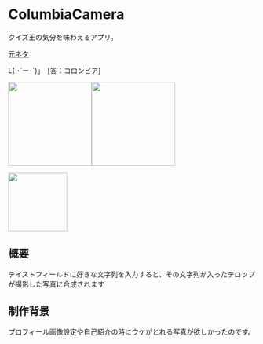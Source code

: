 # ColumbiaCamera
クイズ王の気分を味わえるアプリ。　

[元ネタ](https://dic.pixiv.net/a/%E3%82%B3%E3%83%AD%E3%83%B3%E3%83%93%E3%82%A2)

L( ･´ー･`)」　[答：コロンビア]

<img src="https://user-images.githubusercontent.com/50735539/103435909-113ddf80-4c59-11eb-8cc0-8369c01f7fab.PNG" width="170px"><img src="https://user-images.githubusercontent.com/50735539/103435915-36325280-4c59-11eb-977a-a8a705ed64af.PNG" width="170px">


<img src="https://user-images.githubusercontent.com/50735539/103435924-5bbf5c00-4c59-11eb-847d-2d73b5115d00.JPG" width="120px">

## 概要
テイストフィールドに好きな文字列を入力すると、その文字列が入ったテロップが撮影した写真に合成されます

## 制作背景
プロフィール画像設定や自己紹介の時にウケがとれる写真が欲しかったのです。




